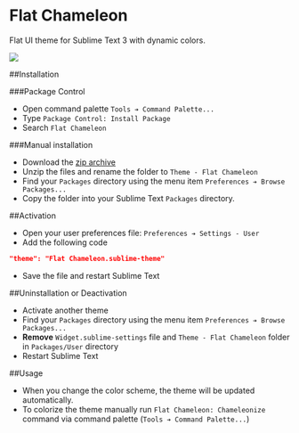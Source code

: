# Flat Chameleon  

Flat UI theme for Sublime Text 3 with dynamic colors.

![](https://github.com/r3a1ay/helper/blob/master/img/flat_chameleon/theme.gif)  

##Installation  

###Package Control

- Open command palette `Tools ➔ Command Palette...`
- Type `Package Control: Install Package`
- Search `Flat Chameleon`

###Manual installation

- Download the [zip archive](https://github.com/r3a1ay/flat-chameleon-sublime-theme/archive/master.zip)
- Unzip the files and rename the folder to `Theme - Flat Chameleon`  
- Find your `Packages` directory using the menu item `Preferences ➔ Browse Packages...`
- Copy the folder into your Sublime Text `Packages` directory.

##Activation

- Open your user preferences file: `Preferences ➔ Settings - User`
- Add the following code
```json
"theme": "Flat Chameleon.sublime-theme"
```
- Save the file and restart Sublime Text

##Uninstallation or Deactivation

- Activate another theme
- Find your `Packages` directory using the menu item `Preferences ➔ Browse Packages...`
- **Remove** `Widget.sublime-settings` file and `Theme - Flat Chameleon` folder in `Packages/User` directory
- Restart Sublime Text

##Usage

- When you change the color scheme, the theme will be updated automatically.
- To colorize the theme manually run `Flat Chameleon: Chameleonize` command via command palette (`Tools ➔ Command Palette...`)

